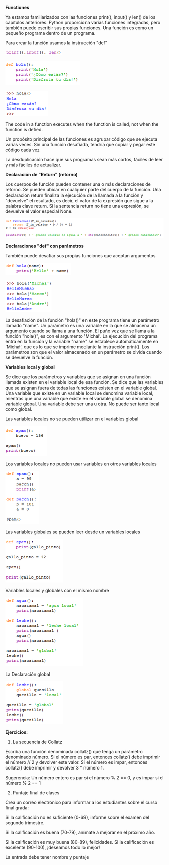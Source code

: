 ﻿**Functiones**

Ya estamos familiarizados con las funciones print(), input() y len() de los capítulos anteriores. Python proporciona varias funciones integradas, pero también puede escribir sus propias funciones. Una función es como un pequeño programa dentro de un programa.

Para crear la función usamos la instrucción "def"

![](1_Fun.png)

![](2_Fun.png)

![](3_Fun.png)

The code in a function executes when the function is called, not when the function is defied.

Un propósito principal de las funciones es agrupar código que se ejecuta varias veces. Sin una función desafiada, tendría que copiar y pegar este código cada vez

La desduplicación hace que sus programas sean más cortos, fáciles de leer y más fáciles de actualizar.

**Declaración de "Return" (retorno)**

Los cuerpos de función pueden contener una o más declaraciones de retorno. Se pueden ubicar en cualquier parte del cuerpo de la función. Una declaración return finaliza la ejecución de la llamada a la función y "devuelve" el resultado, es decir, el valor de la expresión que sigue a la palabra clave return. Si la sentencia return no tiene una expresión, se devuelve el valor especial None.

![](11_Fun.png)

**Declaraciones "def" con parámetros**

También puede desafiar sus propias funciones que aceptan argumentos

![](4_Fun.png)

![](5_Fun.png)

La desafiación de la función "hola()" en este programa tiene un parámetro llamado "name". Un parámetro es una variable en la que se almacena un argumento cuando se llama a una función. El puño vez que se llama a la función "hola()", es con el argumento 'Michał'. La ejecución del programa entra en la función y la variable "name" se establece automáticamente en 'Michał', que es lo que se imprime mediante la instrucción print(). 
Los parámetros son que el valor almacenado en un parámetro se olvida cuando se devuelve la función.

**Variables local y global**

Se dice que los parámetros y variables que se asignan en una función llamada existen en el variable local de esa función. Se dice que las variables que se asignan fuera de todas las funciones existen en el variable global. Una variable que existe en un variable local se denomina variable local, mientras que una variable que existe en el variable global se denomina variable global. Una variable debe ser una u otra. No puede ser tanto local como global.

Las variables locales no se pueden utilizar en el variables global

![](6_Fun.png)

Los variables locales no pueden usar variables en otros variables locales

![](7_Fun.png)

Las variables globales se pueden leer desde un variables locales

![](8_Fun.png)

Variables locales y globales con el mismo nombre

![](9_Fun.png)

La Declaración global

![](10_Fun.png)

**Ejercicios:**

1. La secuencia de Collatz

Escriba una función denominada collatz() que tenga un parámetro denominado número. Si el número es par, entonces collatz() debe imprimir el número // 2 y devolver este valor. Si el número es impar, entonces collatz() debe imprimir y devolver 3 * número 1.

Sugerencia: Un número entero es par si el número % 2 == 0, y es impar si el número % 2 == 1 

2. Puntaje final de clases

Crea un correo electrónico para informar a los estudiantes sobre el curso final grada:

Si la calificación no es suficiente (0-69), informe sobre el examen del segundo trimestre.

Si la calificación es buena (70-79), anímate a mejorar en el próximo año.

Si la calificación es muy buena (80-89), felicidades.
Si la calificación es excelente (90-100), ¡deseamos todo lo mejor!

La entrada debe tener nombre y puntaje








